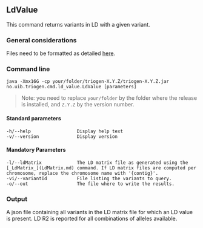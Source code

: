 ## LdValue

This command returns variants in LD with a given variant.


### General considerations

Files need to be formatted as detailed [here](../FileFormats.md).


### Command line

```
java -Xmx16G -cp your/folder/triogen-X.Y.Z/triogen-X.Y.Z.jar no.uib.triogen.cmd.ld_value.LdValue [parameters]
```

> Note: you need to replace `your/folder` by the folder where the release is installed, and `Z.Y.Z` by the version number.


#### Standard parameters

```
-h/--help                 Display help text
-v/--version              Display version
```


#### Mandatory Parameters

```
-l/--ldMatrix             The LD matrix file as generated using the [_LdMatrix_](LdMatrix.md) command. If LD matrix files are computed per chromosome, replace the chromosome name with '{contig}'.
-vi/--variantId           File listing the variants to query.
-o/--out                  The file where to write the results.
```


### Output

A json file containing all variants in the LD matrix file for which an LD value is present. LD R2 is reported for all combinations of alleles available.



